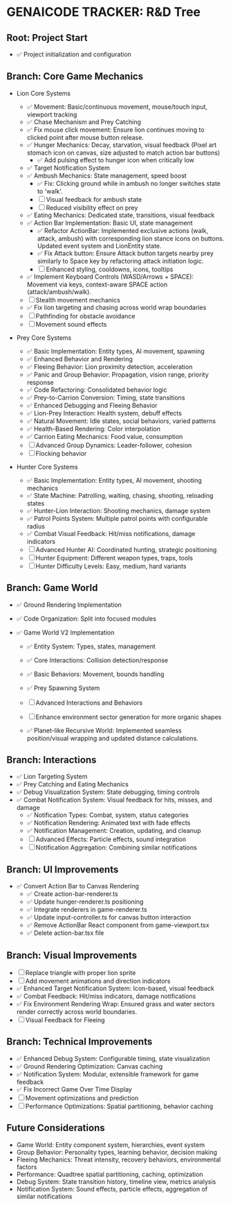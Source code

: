 # GENAICODE TRACKER: R&D Tree

## Root: Project Start

- ✅ Project initialization and configuration

## Branch: Core Game Mechanics

- Lion Core Systems

  - ✅ Movement: Basic/continuous movement, mouse/touch input, viewport tracking
  - ✅ Chase Mechanism and Prey Catching
  - ✅ Fix mouse click movement: Ensure lion continues moving to clicked point after mouse button release.
  - ✅ Hunger Mechanics: Decay, starvation, visual feedback (Pixel art stomach icon on canvas, size adjusted to match action bar buttons)
    - ✅ Add pulsing effect to hunger icon when critically low
  - ✅ Target Notification System
  - ✅ Ambush Mechanics: State management, speed boost
    - ✅ Fix: Clicking ground while in ambush no longer switches state to \'walk\'.
    - ☐ Visual feedback for ambush state
    - ☐ Reduced visibility effect on prey
  - ✅ Eating Mechanics: Dedicated state, transitions, visual feedback
  - ✅ Action Bar Implementation: Basic UI, state management
    - ✅ Refactor ActionBar: Implemented exclusive actions (walk, attack, ambush) with corresponding lion stance icons on buttons. Updated event system and LionEntity state.
    - ✅ Fix Attack button: Ensure Attack button targets nearby prey similarly to Space key by refactoring attack initiation logic.
    - ☐ Enhanced styling, cooldowns, icons, tooltips
  - ✅ Implement Keyboard Controls (WASD/Arrows + SPACE): Movement via keys, context-aware SPACE action (attack/ambush/walk).
  - ☐ Stealth movement mechanics
  - ✅ Fix lion targeting and chasing across world wrap boundaries
  - ☐ Pathfinding for obstacle avoidance
  - ☐ Movement sound effects

- Prey Core Systems

  - ✅ Basic Implementation: Entity types, AI movement, spawning
  - ✅ Enhanced Behavior and Rendering
  - ✅ Fleeing Behavior: Lion proximity detection, acceleration
  - ✅ Panic and Group Behavior: Propagation, vision range, priority response
  - ✅ Code Refactoring: Consolidated behavior logic
  - ✅ Prey-to-Carrion Conversion: Timing, state transitions
  - ✅ Enhanced Debugging and Fleeing Behavior
  - ✅ Lion-Prey Interaction: Health system, debuff effects
  - ✅ Natural Movement: Idle states, social behaviors, varied patterns
  - ✅ Health-Based Rendering: Color interpolation
  - ✅ Carrion Eating Mechanics: Food value, consumption
  - ☐ Advanced Group Dynamics: Leader-follower, cohesion
  - ☐ Flocking behavior

- Hunter Core Systems
  - ✅ Basic Implementation: Entity types, AI movement, shooting mechanics
  - ✅ State Machine: Patrolling, waiting, chasing, shooting, reloading states
  - ✅ Hunter-Lion Interaction: Shooting mechanics, damage system
  - ✅ Patrol Points System: Multiple patrol points with configurable radius
  - ✅ Combat Visual Feedback: Hit/miss notifications, damage indicators
  - ☐ Advanced Hunter AI: Coordinated hunting, strategic positioning
  - ☐ Hunter Equipment: Different weapon types, traps, tools
  - ☐ Hunter Difficulty Levels: Easy, medium, hard variants

## Branch: Game World

- ✅ Ground Rendering Implementation
- ✅ Code Organization: Split into focused modules
- ✅ Game World V2 Implementation

  - ✅ Entity System: Types, states, management
  - ✅ Core Interactions: Collision detection/response
  - ✅ Basic Behaviors: Movement, bounds handling
  - ✅ Prey Spawning System
  - ☐ Advanced Interactions and Behaviors
  - ☐ Enhance environment sector generation for more organic shapes

  - ✅ Planet-like Recursive World: Implemented seamless position/visual wrapping and updated distance calculations.

## Branch: Interactions

- ✅ Lion Targeting System
- ✅ Prey Catching and Eating Mechanics
- ✅ Debug Visualization System: State debugging, timing controls
- ✅ Combat Notification System: Visual feedback for hits, misses, and damage
  - ✅ Notification Types: Combat, system, status categories
  - ✅ Notification Rendering: Animated text with fade effects
  - ✅ Notification Management: Creation, updating, and cleanup
  - ☐ Advanced Effects: Particle effects, sound integration
  - ☐ Notification Aggregation: Combining similar notifications

## Branch: UI Improvements

- ✅ Convert Action Bar to Canvas Rendering
  - ✅ Create action-bar-renderer.ts
  - ✅ Update hunger-renderer.ts positioning
  - ✅ Integrate renderers in game-renderer.ts
  - ✅ Update input-controller.ts for canvas button interaction
  - ✅ Remove ActionBar React component from game-viewport.tsx
  - ✅ Delete action-bar.tsx file

## Branch: Visual Improvements

- ☐ Replace triangle with proper lion sprite
- ☐ Add movement animations and direction indicators
- ✅ Enhanced Target Notification System: Icon-based, visual feedback
- ✅ Combat Feedback: Hit/miss indicators, damage notifications
- ✅ Fix Environment Rendering Wrap: Ensured grass and water sectors render correctly across world boundaries.
- ☐ Visual Feedback for Fleeing

## Branch: Technical Improvements

- ✅ Enhanced Debug System: Configurable timing, state visualization
- ✅ Ground Rendering Optimization: Canvas caching
- ✅ Notification System: Modular, extensible framework for game feedback
- ✅ Fix Incorrect Game Over Time Display
- ☐ Movement optimizations and prediction
- ☐ Performance Optimizations: Spatial partitioning, behavior caching

## Future Considerations

- Game World: Entity component system, hierarchies, event system
- Group Behavior: Personality types, learning behavior, decision making
- Fleeing Mechanics: Threat intensity, recovery behaviors, environmental factors
- Performance: Quadtree spatial partitioning, caching, optimization
- Debug System: State transition history, timeline view, metrics analysis
- Notification System: Sound effects, particle effects, aggregation of similar notifications
